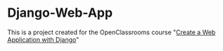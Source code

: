 # Django-Web-App

This is a project created for the OpenClassrooms course "[Create a Web Application with Django](https://openclassrooms.com/en/courses/6967196-create-a-web-application-with-django)"